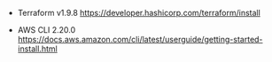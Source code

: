 
- Terraform v1.9.8
https://developer.hashicorp.com/terraform/install

- AWS CLI 2.20.0
https://docs.aws.amazon.com/cli/latest/userguide/getting-started-install.html
